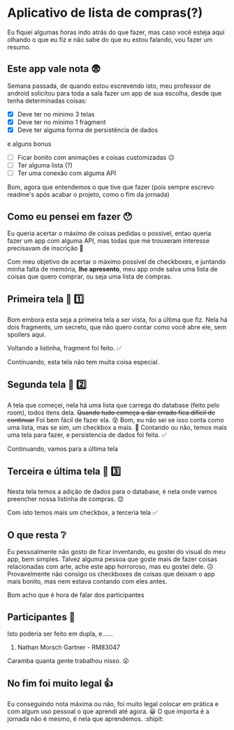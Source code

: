 # Aplicativo de lista de compras(?)

Eu fiquei algumas horas indo atrás do que fazer, mas caso você esteja aqui olhando o que eu fiz e não sabe do que eu estou falando, vou fazer um resumo.

## Este app vale nota :fearful:

Semana passada, de quando estou escrevendo isto, meu professor de android solicitou para toda a sala fazer um app de sua escolha, desde que tenha determinadas coisas:

- [x] Deve ter no mínimo 3 telas
- [x] Deve ter no mínimo 1 fragment
- [x] Deve ter alguma forma de persistência de dados

e alguns bonus

- [ ] Ficar bonito com animações e coisas customizadas :neutral_face:
- [ ] Ter alguma lista (?)
- [ ] Ter uma conexão com alguma API

Bom, agora que entendemos o que tive que fazer (pois sempre escrevo readme's após acabar o projeto, como o fim da jornada)

## Como eu pensei em fazer :hushed:

Eu queria acertar o máximo de coisas pedidas o possível, entao queria fazer um app com alguma API, mas todas que me trouxeram interesse precisavam de inscrição :triumph:

Com meu objetivo de acertar o máximo possível de checkboxes, e juntando minha falta de memória, **lhe apresento**, meu app onde salva uma lista de coisas que quero comprar, ou seja uma lista de compras.

## Primeira tela :iphone: :one:

Bom embora esta seja a primeira tela a ser vista, foi a última que fiz.
Nela há dois fragments, um secreto, que não quero contar como você abre ele, sem spoilers aqui.

Voltando a listinha, fragment foi feito. :white_check_mark:

Continuando, esta tela não tem muita coisa especial.

## Segunda tela :iphone: :two:

A tela que começei, nela há uma lista que carrega do database (feito pelo room), todos itens dela.
~~Quando tudo começa a dar errado fica difícil de continuar~~ Foi bem fácil de fazer ela. :dizzy_face:
Bom, eu não sei se isso conta como uma lista, mas se sim, um checkbox a mais. :white_square_button:
Contando ou não, temos mais uma tela para fazer, e persistencia de dados foi feita. :white_check_mark:

Continuando, vamos para a última tela

## Terceira e última tela :iphone: :three:

Nesta tela temos a adição de dados para o database, é nela onde vamos preencher nossa listinha de compras. :blush:

Com isto temos mais um checkbox, a terceria tela :white_check_mark:

## O que resta :grey_question:

Eu pessoalmente não gosto de ficar inventando, eu gostei do visual do meu app, bem simples.
Talvez alguma pessoa que goste mais de fazer coisas relacionadas com arte, ache este app horroroso, mas eu gostei dele. :disappointed_relieved:
Provavelmente não consigo os checkboxes de coisas que deixam o app mais bonito, mas nem estava contando com eles antes.

Bom acho que é hora de falar dos participantes

## Participantes :busts_in_silhouette:

Isto poderia ser feito em dupla, e......

1. Nathan Morsch Gartner - RM83047

Caramba quanta gente trabalhou nisso. :open_mouth:

## No fim foi muito legal :+1:

Eu conseguindo nota máxima ou não, foi muito legal colocar em prática e com algum uso pessoal o que aprendi até agora. :grinning:
O que importa é a jornada não é mesmo, é nela que aprendemos.
:shipit:


